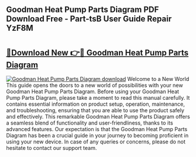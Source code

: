 ## Goodman Heat Pump Parts Diagram PDF Download Free - Part-tsB User Guide Repair YzF8M

# <h2><a href="http://dfm6jz.blite.top/?on=Goodman+Heat+Pump+Parts+Diagram">🔗Download New 👉🔴 Goodman Heat Pump Parts Diagram</a></h2>

[![Goodman Heat Pump Parts Diagram download](https://i.imgur.com/lujVjoI.png)](http://dfm6jz.blite.top/?on=Goodman+Heat+Pump+Parts+Diagram)
Welcome to a New World This guide opens the doors to a new world of possibilities with your new Goodman Heat Pump Parts Diagram. Before using your Goodman Heat Pump Parts Diagram, please take a moment to read this manual carefully. It contains essential information on product setup, operation, maintenance, and troubleshooting, ensuring that you are able to use the product safely and effectively. This remarkable Goodman Heat Pump Parts Diagram offers a seamless blend of functionality and user-friendliness, thanks to its advanced features. Our expectation is that the Goodman Heat Pump Parts Diagram has been a crucial guide in your journey to becoming proficient in using your new device. In case of any queries or concerns, please do not hesitate to contact our support team.
